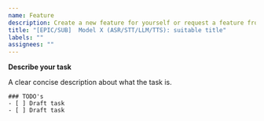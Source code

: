 ```yaml
---
name: Feature
description: Create a new feature for yourself or request a feature from someone else.
title: "[EPIC/SUB]  Model X (ASR/STT/LLM/TTS): suitable title"
labels: ""
assignees: ""
---
```


**Describe your task**

A clear concise description about what the task is.

```[tasklist]
### TODO's
- [ ] Draft task
- [ ] Draft task
```
